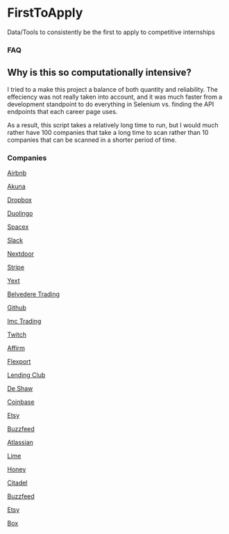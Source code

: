 # FirstToApply
Data/Tools to consistently be the first to apply to competitive internships


### FAQ

## Why is this so computationally intensive?

I tried to a make this project a balance of both quantity and reliability.  The effeciency was not really taken into account, and it was much faster from a development standpoint to do everything in Selenium vs. finding the API endpoints that each career page uses.

As a result, this script takes a relatively long time to run, but I would much rather have 100 companies that take a long time to scan rather than 10 companies that can be scanned in a shorter period of time.  

### Companies

[Airbnb](https://careers.airbnb.com/university/)

[Akuna](https://akunacapital.com/careers#careers)

[Dropbox](https://www.dropbox.com/jobs/teams/eng_university_grads#open-positions)

[Duolingo](https://www.duolingo.com/jobs)

[Spacex](https://www.spacex.com/careers/list)

[Slack](https://slack.com/careers/university-recruiting#openings)

[Nextdoor](https://nextdoor.com/jobs/)

[Stripe](https://stripe.com/jobs/search?s=intern)

[Yext](https://www.yext.com/careers/open-positions/)

[Belvedere Trading](https://belvederetrading.applicantstack.com/x/openings)

[Github](https://github.com/about/careers#internships)

[Imc Trading](https://www.imc.com/eu/careers)

[Twitch](https://jobs.lever.co/twitch)

[Affirm](https://www.affirm.com/openings/)

[Flexport](https://www.flexport.com/careers/department/engineering)

[Lending Club](https://lendingclub.wd1.myworkdayjobs.com/External/1/refreshFacet/318c8bb6f553100021d223d9780d30be)

[De Shaw](https://www.deshaw.com/careers/internships)

[Coinbase](https://www.coinbase.com/careers/positions)

[Etsy](https://www.etsy.com/careers#internships)

[Buzzfeed](https://www.buzzfeed.com/about/jobs)

[Atlassian](https://www.atlassian.com/company/careers/interns#intern-openings)

[Lime](https://jobs.lever.co/limebike)

[Honey](https://www.joinhoney.com/careers/internships#jobSection)

[Citadel](https://www.citadel.com/careers/open-positions/positions-for-students/)

[Buzzfeed](https://www.buzzfeed.com/about/jobs)

[Etsy](https://www.etsy.com/careers#internships)

[Box](https://www.box.com/careers/university)